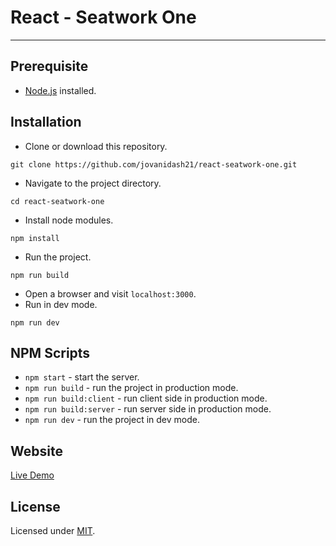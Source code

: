 # React - Seatwork One
---

## Prerequisite
* [Node.js](https://nodejs.org/en/) installed.

## Installation
* Clone or download this repository.
```
git clone https://github.com/jovanidash21/react-seatwork-one.git
```
* Navigate to the project directory.
```
cd react-seatwork-one
```
* Install node modules.
```
npm install
```
* Run the project.
```
npm run build
```
* Open a browser and visit ```localhost:3000```.
* Run in dev mode.
```
npm run dev
```

## NPM Scripts
* ```npm start``` - start the server.
* ```npm run build``` - run the project in production mode.
* ```npm run build:client``` - run client side in production mode.
* ```npm run build:server``` - run server side in production mode.
* ```npm run dev``` - run the project in dev mode.

## Website
[Live Demo](https://react-sw-one-jovanidash21.herokuapp.com/)

## License
Licensed under [MIT](https://opensource.org/licenses/mit-license.php).